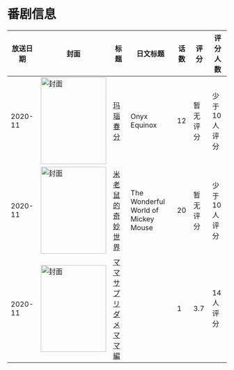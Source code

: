 # 番剧信息

|放送日期|封面|标题|日文标题|话数|评分|评分人数|
|---|---|---|---|---|---|---|
|2020-11|<img src="//lain.bgm.tv/pic/cover/c/7a/a3/504518_UVZb7.jpg" alt="封面" style="width:150px;height:200px;object-fit:cover;">|[玛瑙春分](https://bangumi.tv/subject/504518)|Onyx Equinox|12|暂无评分|少于10人评分|
|2020-11|<img src="//lain.bgm.tv/pic/cover/c/26/3e/325482_1m9cM.jpg" alt="封面" style="width:150px;height:200px;object-fit:cover;">|[米老鼠的奇妙世界](https://bangumi.tv/subject/325482)|The Wonderful World of Mickey Mouse|20|暂无评分|少于10人评分|
|2020-11|<img src="/img/no_icon_subject.png" alt="封面" style="width:150px;height:200px;object-fit:cover;">|[ママサプリ ダメママ編](https://bangumi.tv/subject/318598)||1|3.7|14人评分|
